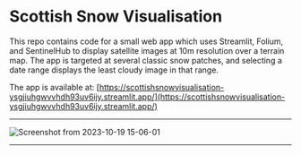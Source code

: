 # Scottish Snow Visualisation

This repo contains code for a small web app which uses Streamlit, Folium, and SentinelHub to display satellite images at 10m resolution over a terrain map. The app is targeted at several classic snow patches, and selecting a date range displays the least cloudy image in that range.

The app is available at: [https://scottishsnowvisualisation-ysgjiuhgwvvhdh93uv6ijy.streamlit.app/](https://scottishsnowvisualisation-ysgjiuhgwvvhdh93uv6ijy.streamlit.app/)

---

![Screenshot from 2023-10-19 15-06-01](https://github.com/murraycutforth/Scottish_Snow_Visualisation/assets/11088372/28d61376-4a77-4cb2-aa85-03974b6d7fe4)

---
